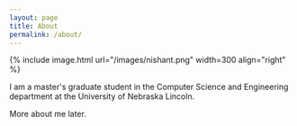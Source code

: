```yaml
---
layout: page
title: About
permalink: /about/
---
```


{% include image.html url="/images/nishant.png" width=300 align="right" %}

I am a master's graduate student in the Computer Science and Engineering department at the University of Nebraska Lincoln.



More about me later.